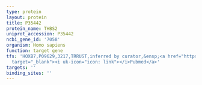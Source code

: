 ```yaml
---
type: protein
layout: protein
title: P35442
protein_name: THBS2
uniprot_accession: P35442
ncbi_gene_id: '7058'
organism: Homo sapiens
function: target gene
tfs: 'HOXB7,P09629,3217,TRRUST,inferred by curator,&ensp;<a href="https://www.ncbi.nlm.nih.gov/pubmed/?term=21183939%5Buid%5D"
  target="_blank"><i uk-icon="icon: link"></i>Pubmed</a>'
targets: ''
binding_sites: ''
---
```

